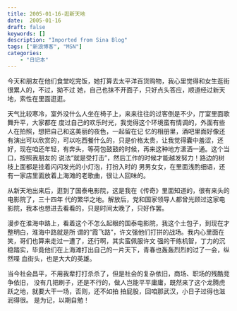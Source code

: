 ```yaml
---
title: 2005-01-16-逛新天地 
date:  2005-01-16
draft: false
keywords: []
description: "Imported from Sina Blog"
tags: ["新浪博客", "MSN"]
categories: 
    - "日记本"
---
```


今天和朋友在他们食堂吃完饭，她打算去太平洋百货购物，我心里觉得和女生逛街很累人的，不过，拗不过 她，自己也抹不开面子，只好点头答应，顺道经过新天地，索性在里面逛逛。 

天气比较寒冷，室外没什么人坐在椅子上，来来往往的过客倒是不少，厅室里面歌舞升平，大家都在 度过自己的欢乐时光，我觉得这个环境蛮有情调的，外面有些人在拍照，想把自己和这美丽的夜色，一起留在记 忆的相册里，酒吧里面好像还有演出可以欣赏的，可以吃西餐什么的，只是价格太贵，让我觉得囊中羞涩，还好，现在咱还年轻，有奔头，等荷包鼓鼓的时候，再来这种地方潇洒一通。这个当口，按照我朋友的 说法“就是受打击”，然后工作的时候才能越发努力！路边的树枝上面都是挂着闪闪发光的小灯泡，打扮入时的 男男女女，在里面浅酌细语，还有一家店里面放着上海滩的老歌曲，很让人回味的。 

从新天地出来后，逛到了国泰电影院，这是我在《传奇》里面知道的，很有来头的电影院了，三十四年 代的繁华之地。解放后，党和国家领导人都曾光顾过这家电影院，我本也想进去看看的，只是时间太晚了，只好作罢。 

漫步在淮海中路上，看着这个不怎么起眼的国泰电影院，我这个土包子，到现在才整明白，淮海中路就是所 谓的“霞飞路”，许文强他们打拼的战场。我内心里面在笑，哥们也算来走过一遭了，还行啊，其实蛮佩服许文 强的干练机智，丁力的沉稳踏实，毕竟他们在上海滩打出自己的一片天下，青春也轰轰烈烈的过了一会，纵然喋 血街头，也是大大的英雄。 

当今社会昌平，不用我辈打打杀杀了，但是社会的复杂依旧，商场、职场的残酷竞争依旧， 没有几把刷子，还是不行的，做人岂能平平庸庸，既然来了这个龙腾虎跃之地，就要大干一场，否则，还不如拍 拍屁股，回咱那武汉，小日子过得也滋润得很。 是为记，以期自勉！